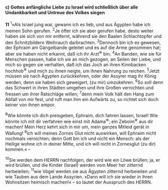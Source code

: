 #### c) Gottes anfängliche Liebe zu Israel wird schließlich über alle Undankbarkeit und Untreue des Volkes siegen

__11__
<sup>1</sup>»Als Israel jung war, gewann ich es lieb, und aus Ägypten habe ich meinen Sohn gerufen.
<sup>2</sup>Je öfter ich sie aber gerufen habe, desto weiter haben sie sich von mir entfernt, während sie den Baalen Schlachtopfer und den Schnitzbildern Weihrauch darbrachten.
<sup>3</sup>Dennoch bin ich es gewesen, der Ephraim am Gängelbande geleitet und es auf die Arme genommen hat; aber sie haben nicht erkannt, daß ich ihr Arzt<sup title="oder: Heiland">&#x2732;</sup> bin.
<sup>4</sup>An Banden, wie sie für Menschen passen, habe ich sie an mich gezogen, an Seilen der Liebe, und mich so gegen sie verhalten, daß ich das Joch an ihren Kinnbacken hochhob<sup title="d.h. zur Erleichterung lüpfte">&#x2732;</sup> und mich zu ihnen neigte, um ihnen Nahrung zu reichen.
<sup>5</sup>Jetzt müssen sie nach Ägypten zurückkehren, oder der Assyrer mag ihr König werden, denn sie haben sich geweigert, (zu mir) umzukehren.
<sup>6</sup>So soll denn das Schwert in ihren Städten umgehen und ihre Großen vernichten und fressen um ihrer Ratschläge willen;
<sup>7</sup>denn mein Volk hält den Hang zum Abfall von mir fest, und ruft man ihm ein Aufwärts zu, so richtet sich doch keiner von ihnen empor.

<sup>8</sup>Wie könnte ich dich preisgeben, Ephraim, dich fahren lassen, Israel! Wie könnte ich mit dir verfahren wie einst mit Adama<sup title="= Sodom">&#x2732;</sup>; ein Zeboim<sup title="= Gomorrha; vgl. 5.Mose 29,22">&#x2732;</sup> aus dir machen! Mein Herz kehrt sich in mir um, mein ganzes Mitleid gerät in Wallung!
<sup>9</sup>Ich will meines Zornes Glut nicht auswirken, will Ephraim nicht nochmals vernichten; denn Gott bin ich und nicht ein Mensch: als der Heilige wohne ich in deiner Mitte, und ich will nicht in Zornesglut (zu dir) kommen.« –

<sup>10</sup>Sie werden dem HERRN nachfolgen, der wird wie ein Löwe brüllen; ja, er wird brüllen, und die Kinder (Israel) werden vom Meer her zitternd herbeieilen;
<sup>11</sup>wie Vögel werden sie aus Ägypten zitternd herbeieilen und wie Tauben aus dem Lande Assyrien. »Dann will ich sie wieder in ihren Wohnsitzen heimisch machen!« – so lautet der Ausspruch des HERRN.